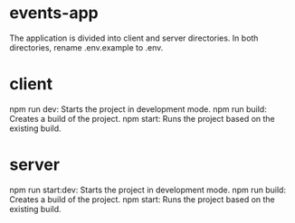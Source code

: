 # events-app

The application is divided into client and server directories.
In both directories, rename .env.example to .env.

# client

npm run dev: Starts the project in development mode.
npm run build: Creates a build of the project.
npm start: Runs the project based on the existing build.

# server

npm run start:dev: Starts the project in development mode.
npm run build: Creates a build of the project.
npm start: Runs the project based on the existing build.
